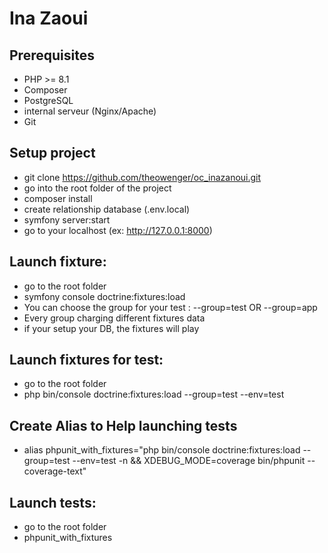 # Ina Zaoui

## Prerequisites

- PHP >= 8.1
- Composer
- PostgreSQL
- internal serveur (Nginx/Apache)
- Git

## Setup project

- git clone https://github.com/theowenger/oc_inazanoui.git
- go into the root folder of the project
- composer install
- create relationship database (.env.local)
- symfony server:start
- go to your localhost (ex: http://127.0.0.1:8000)

## Launch fixture:

- go to the root folder
- symfony console doctrine:fixtures:load
- You can choose the group for your test : --group=test OR --group=app
- Every group charging different fixtures data
- if your setup your DB, the fixtures will play

## Launch fixtures for test:

- go to the root folder
- php bin/console doctrine:fixtures:load --group=test --env=test

## Create Alias to Help launching tests 
- alias phpunit_with_fixtures="php bin/console doctrine:fixtures:load --group=test --env=test -n && XDEBUG_MODE=coverage bin/phpunit --coverage-text"


## Launch tests:
- go to the root folder
- phpunit_with_fixtures